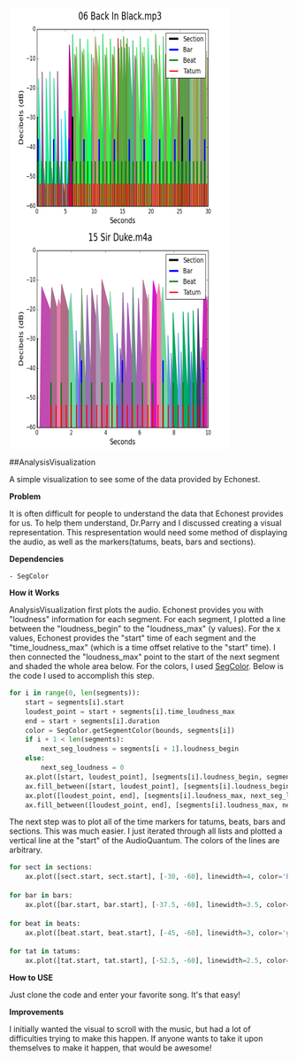 <img src="https://github.com/jlstack/PythonEchonestRemix/blob/master/AnalysisVisualization/Images/BackInBlackAnalysisVisual.png" height="400" width="400" align="middle"/> <img src="https://github.com/jlstack/PythonEchonestRemix/blob/master/AnalysisVisualization/Images/SirDukeAnalysisVisual.png" height="400" width="400" align="middle"/>

##AnalysisVisualization

A simple visualization to see some of the data provided by Echonest.

**Problem**

It is often difficult for people to understand the data that Echonest provides for us. To help them understand, Dr.Parry and I discussed creating a visual representation. This respresentation would need some method of displaying the audio, as well as the markers(tatums, beats, bars and sections).

**Dependencies**

    - SegColor

**How it Works**

AnalysisVisualization first plots the audio. Echonest provides you with "loudness" information for each segment. For each segment, I plotted a line between the "loudness_begin" to the "loudness_max" (y values). For the x values, Echonest provides the "start" time of each segment and the "time_loudness_max" (which is a time offset relative to the "start" time). I then connected the "loudness_max" point to the start of the next segment and shaded the whole area below. For the colors, I used [SegColor]. Below is the code I used to accomplish this step.

```python
for i in range(0, len(segments)):
    start = segments[i].start
    loudest_point = start + segments[i].time_loudness_max
    end = start + segments[i].duration
    color = SegColor.getSegmentColor(bounds, segments[i])
    if i + 1 < len(segments):
        next_seg_loudness = segments[i + 1].loudness_begin
    else:
        next_seg_loudness = 0
    ax.plot([start, loudest_point], [segments[i].loudness_begin, segments[i].loudness_max], linewidth=2, color=color)
    ax.fill_between([start, loudest_point], [segments[i].loudness_begin, segments[i].loudness_max], -60, color=color)
    ax.plot([loudest_point, end], [segments[i].loudness_max, next_seg_loudness], linewidth=2, color=color)
    ax.fill_between([loudest_point, end], [segments[i].loudness_max, next_seg_loudness], -60, color=color)
```

The next step was to plot all of the time markers for tatums, beats, bars and sections. This was much easier. I just iterated through all lists and plotted a vertical line at the "start" of the AudioQuantum. The colors of the lines are arbitrary.

```python
for sect in sections:
    ax.plot([sect.start, sect.start], [-30, -60], linewidth=4, color='black')

for bar in bars:
    ax.plot([bar.start, bar.start], [-37.5, -60], linewidth=3.5, color='blue')

for beat in beats:
    ax.plot([beat.start, beat.start], [-45, -60], linewidth=3, color='green')

for tat in tatums:
    ax.plot([tat.start, tat.start], [-52.5, -60], linewidth=2.5, color='red')
```

**How to USE**

Just clone the code and enter your favorite song. It's that easy!

**Improvements**

I initially wanted the visual to scroll with the music, but had a lot of difficulties trying to make this happen. If anyone wants to take it upon themselves to make it happen, that would be awesome!

[SegColor]:https://github.com/jlstack/PythonEchonestRemix/tree/master/SegColor
